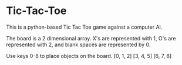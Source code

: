# Tic-Tac-Toe
This is a python-based Tic Tac Toe game against a computer AI.

The board is a 2 dimensional array. X's are represented with 1, O's are represented with 2, and blank spaces are represented by 0.


Use keys 0-8 to place objects on the board.
[0, 1, 2]
[3, 4, 5]
[6, 7, 8]
